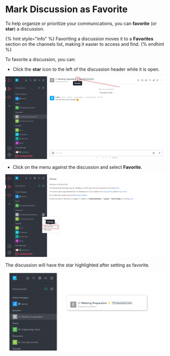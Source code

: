 # Mark Discussion as Favorite

To help organize or prioritize your communications, you can **favorite** (or **star**) a discussion.

{% hint style="info" %}
Favoriting a discussion moves it to a **Favorites** section on the channels list, making it easier to access and find.
{% endhint %}

To favorite a discussion, you can:

* Click the **star** icon to the left of the discussion header while it is open.

![](<../../../../../.gitbook/assets/image (676) (1).png>)

* Click on the menu against the discussion and select **Favorite**.

![](<../../../../../.gitbook/assets/image (647) (1).png>)

The discussion will have the star highlighted after setting as favorite.

![](<../../../../../.gitbook/assets/image (641) (1) (1) (1) (1).png>)
